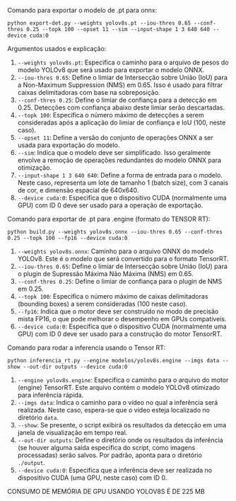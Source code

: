 Comando para exportar o modelo de .pt para onnx:

```
python export-det.py --weights yolov8s.pt --iou-thres 0.65 --conf-thres 0.25 --topk 100 --opset 11 --sim --input-shape 1 3 640 640 --device cuda:0
```

Argumentos usados e explicação:

1. `--weights yolov8s.pt`: Especifica o caminho para o arquivo de pesos do modelo YOLOv8 que será usado para exportar o modelo ONNX.
2. `--iou-thres 0.65`: Define o limiar de Intersecção sobre União (IoU) para a Non-Maximum Suppression (NMS) em 0.65. Isso é usado para filtrar caixas delimitadoras com base na sobreposição.
3. `--conf-thres 0.25`: Define o limiar de confiança para a detecção em 0.25. Detecções com confiança abaixo deste limiar serão descartadas.
4. `--topk 100`: Especifica o número máximo de detecções a serem consideradas após a aplicação do limiar de confiança e IoU (100, neste caso).
5. `--opset 11`: Define a versão do conjunto de operações ONNX a ser usada para exportação do modelo.
6. `--sim`: Indica que o modelo deve ser simplificado. Isso geralmente envolve a remoção de operações redundantes do modelo ONNX para otimização.
7. `--input-shape 1 3 640 640`: Define a forma de entrada para o modelo. Neste caso, representa um lote de tamanho 1 (batch size), com 3 canais de cor, e dimensão espacial de 640x640.
8. `--device cuda:0`: Especifica que o dispositivo CUDA (normalmente uma GPU) com ID 0 deve ser usado para a operação de exportação.

Comando para exportar de .pt para .engine (formato do TENSOR RT):

```
python build.py --weights yolov8s.onnx --iou-thres 0.65 --conf-thres 0.25 --topk 100 --fp16 --device cuda:0
```

1. `--weights yolov8s.onnx`: Caminho para o arquivo ONNX do modelo YOLOv8. Este é o modelo que será convertido para o formato TensorRT.
2. `--iou-thres 0.65`: Define o limiar de Intersecção sobre União (IoU) para o plugin de Supressão Máxima Não Máxima (NMS) em 0.65.
3. `--conf-thres 0.25`: Define o limiar de confiança para o plugin de NMS em 0.25.
4. `--topk 100`: Especifica o número máximo de caixas delimitadoras (bounding boxes) a serem consideradas (100 neste caso).
5. `--fp16`: Indica que o motor deve ser construído no modo de precisão mista FP16, o que pode melhorar o desempenho em GPUs compatíveis.
6. `--device cuda:0`: Especifica que o dispositivo CUDA (normalmente uma GPU) com ID 0 deve ser usado para a construção do motor TensorRT.

Comando para rodar a inferencia usando o Tensor RT:

```
python inferencia_rt.py --engine modelos/yolov8s.engine --imgs data --show --out-dir outputs --device cuda:0
```

1. `--engine yolov8s.engine`: Especifica o caminho para o arquivo do motor (engine) TensorRT. Este arquivo contém o modelo YOLOv8 otimizado para inferência rápida.
2. `--imgs data`: Indica o caminho para o vídeo no qual a inferência será realizada. Neste caso, espera-se que o vídeo esteja localizado no diretório `data`.
3. `--show`: Se presente, o script exibirá os resultados da detecção em uma janela de visualização em tempo real.
4. `--out-dir outputs`: Define o diretório onde os resultados da inferência (se houver alguma saída específica do script, como imagens processadas) serão salvos. Por padrão, aponta para o diretório `./output`.
5. `--device cuda:0`: Especifica que a inferência deve ser realizada no dispositivo CUDA (uma GPU, neste caso) com ID 0.


CONSUMO DE MEMÓRIA DE GPU USANDO YOLOV8S É DE 225 MB

